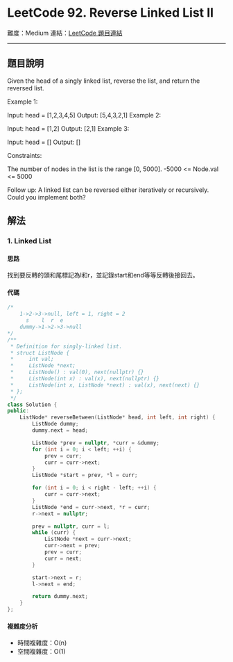 # LeetCode 92. Reverse Linked List II

難度：Medium
連結：[LeetCode 題目連結](https://leetcode.com/problems/reverse-linked-list-ii/description/)

---

## 題目說明
    
Given the head of a singly linked list, reverse the list, and return the reversed list.

 

Example 1:


Input: head = [1,2,3,4,5]
Output: [5,4,3,2,1]
Example 2:


Input: head = [1,2]
Output: [2,1]
Example 3:

Input: head = []
Output: []
 

Constraints:

The number of nodes in the list is the range [0, 5000].
-5000 <= Node.val <= 5000
 

Follow up: A linked list can be reversed either iteratively or recursively. Could you implement both?

## 解法
### 1. Linked List
#### 思路

找到要反轉的頭和尾標記為l和r，並記錄start和end等等反轉後接回去。

#### 代碼
```c++
/*
    1->2->3->null, left = 1, right = 2
      s    l  r  e
    dummy->1->2->3->null
*/
/**
 * Definition for singly-linked list.
 * struct ListNode {
 *     int val;
 *     ListNode *next;
 *     ListNode() : val(0), next(nullptr) {}
 *     ListNode(int x) : val(x), next(nullptr) {}
 *     ListNode(int x, ListNode *next) : val(x), next(next) {}
 * };
 */
class Solution {
public:
    ListNode* reverseBetween(ListNode* head, int left, int right) {
        ListNode dummy;
        dummy.next = head;

        ListNode *prev = nullptr, *curr = &dummy;
        for (int i = 0; i < left; ++i) {
            prev = curr;
            curr = curr->next;
        }
        ListNode *start = prev, *l = curr;

        for (int i = 0; i < right - left; ++i) {
            curr = curr->next;
        }
        ListNode *end = curr->next, *r = curr;
        r->next = nullptr;

        prev = nullptr, curr = l;
        while (curr) {
            ListNode *next = curr->next;
            curr->next = prev;
            prev = curr;
            curr = next;
        }

        start->next = r;
        l->next = end;

        return dummy.next;
    }
};
```

#### 複雜度分析

- 時間複雜度：O(n)
- 空間複雜度：O(1)
